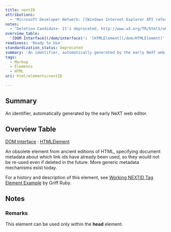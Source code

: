 ```yaml
---
title: nextID
attributions:
  - 'Microsoft Developer Network: [[Windows Internet Explorer API reference](http://msdn.microsoft.com/en-us/library/ie/hh828809%28v=vs.85%29.aspx) Article]'
notes:
  - "Deletion Candidate: It's deprecated, http://www.w3.org/TR/html5/obsolete.html#non-conforming-features\nMight be useful for historical reference on the subject of document metadata."
overview_table:
  '[DOM Interface](/dom/interface)': '[HTMLElement](/dom/HTMLElement)'
readiness: 'Ready to Use'
standardization_status: Deprecated
summary: 'An identifier, automatically generated by the early NeXT web editor.'
tags:
  - Markup
  - Elements
  - HTML
uri: html/elements/nextID

---
```

## Summary

An identifier, automatically generated by the early NeXT web editor.

## Overview Table

[DOM Interface](/dom/interface)
:   [HTMLElement](/dom/HTMLElement)

An obsolete element from ancient editions of HTML, specifying document metadata about which link ids have already been used, so they would not be re-used even if deleted in the future. More generic metadata mechanisms exist today.

For a history and description of this element, see [Working NEXTID Tag Element Example](http://www.the-pope.com/nextid.html) by Griff Ruby.

## Notes

### Remarks

This element can be used only within the **head** element.
